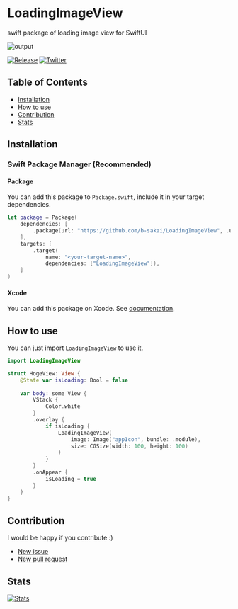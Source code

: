 # LoadingImageView
swift package of loading image view for SwiftUI

![output](https://github.com/user-attachments/assets/44ae97aa-8a85-4f1c-860e-866f8178b92a)

[![Release](https://img.shields.io/github/v/release/b-sakai/LoadingImageView)](https://github.com/b-sakai/LoadingImageView/releases/latest)
[![Twitter](https://img.shields.io/twitter/follow/serotoninapp?style=social)](https://twitter.com/serotoninapp)

## Table of Contents

- [Installation](#installation)
- [How to use](#how-to-use)
- [Contribution](#contribution)
- [Stats](#stats)

## Installation

### Swift Package Manager (Recommended)

#### Package

You can add this package to `Package.swift`, include it in your target dependencies.


```swift
let package = Package(
    dependencies: [
        .package(url: "https://github.com/b-sakai/LoadingImageView", .upToNextMajor(from: "0.1.5")),
    ],
    targets: [
        .target(
            name: "<your-target-name>",
            dependencies: ["LoadingImageView"]),
    ]
)
```

#### Xcode

You can add this package on Xcode.
See [documentation](https://developer.apple.com/documentation/swift_packages/adding_package_dependencies_to_your_app).


## How to use

You can just import `LoadingImageView` to use it.

```swift
import LoadingImageView

struct HogeView: View {
    @State var isLoading: Bool = false
    
    var body: some View {
        VStack {
            Color.white
        }
        .overlay {
            if isLoading {
                LoadingImageView(
                    image: Image("appIcon", bundle: .module),
                    size: CGSize(width: 100, height: 100)
                )
            }
        }
        .onAppear {
            isLoading = true
        }
    }
}
```

## Contribution

I would be happy if you contribute :)

- [New issue](https://github.com/b-sakai/LoadingImageView/issues/new)
- [New pull request](https://github.com/b-sakai/LoadingImageView/compare)

## Stats

[![Stats](https://repobeats.axiom.co/api/embed/3b9229c64d59197051a610e702ffb2cc822db648.svg "Repobeats analytics image")](https://github.com/b-sakai/LoadingImageView)
